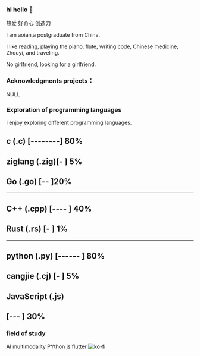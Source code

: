 ### hi hello 👋
热爱 好奇心 创造力

I am aoian,a postgraduate from China.

I like reading, playing the piano, flute, writing code, Chinese medicine, Zhouyi, and traveling.

No girlfriend, looking for a girlfriend.

### Acknowledgments projects：

 NULL

### Exploration of programming languages

I enjoy exploring different programming languages.

c (.c)        [--------] 80%
----------------------------
ziglang (.zig)[-       ] 5%
----------------------------
Go (.go)      [--      ]20%
----------------------------
----------------------------
C++ (.cpp)    [----    ] 40%
----------------------------
Rust (.rs)    [-       ] 1%
---------------------------

---------------------------
python (.py)  [------  ] 80%
----------------------------
cangjie (.cj) [-       ] 5%
---------------------------
JavaScript (.js)
---------------------------
[---     ] 30%
---------------------------

### field of study

AI multimodality
PYthon
js
flutter
[![ko-fi](https://ko-fi.com/img/githubbutton_sm.svg)](https://ko-fi.com/aoian)
